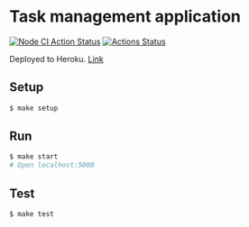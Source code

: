 # Task management application

[![Node CI Action Status](https://github.com/bondiano/backend-project-lvl4/workflows/Node%20CI/badge.svg)](https://github.com/github.com/bondiano/backend-project-lvl4/actions?query=workflow%3A"Node+CI) [![Actions Status](https://github.com/bondiano/backend-project-lvl4/workflows/hexlet-check/badge.svg)](https://github.com/bondiano/backend-project-lvl4/actions)

Deployed to Heroku. [Link](https://task-manager-bondiano.herokuapp.com/)

## Setup

```sh
$ make setup
```

## Run

```sh
$ make start
# Open localhost:5000
```

## Test

```sh
$ make test
```
